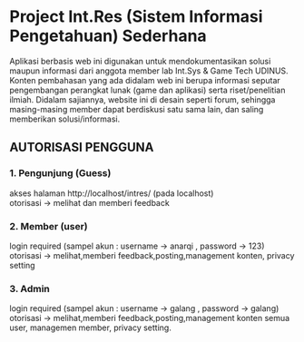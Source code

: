 # Project Int.Res (Sistem Informasi Pengetahuan) Sederhana

Aplikasi berbasis web ini digunakan untuk mendokumentasikan solusi maupun informasi dari anggota member lab Int.Sys & Game Tech UDINUS. Konten pembahasan yang ada didalam web ini berupa informasi seputar pengembangan perangkat lunak (game dan aplikasi) serta riset/penelitian ilmiah. Didalam sajiannya, website ini di desain seperti forum, sehingga masing-masing member dapat berdiskusi satu sama lain, dan saling memberikan solusi/informasi.

<h2>AUTORISASI PENGGUNA</h2>
<h3>1. Pengunjung (Guess)</h3>
akses halaman http://localhost/intres/ (pada localhost)
<br>otorisasi -> melihat dan memberi feedback
<h3>2. Member (user)</h3>
login required (sampel akun : username -> anarqi , password -> 123)
<br>otorisasi -> melihat,memberi feedback,posting,management konten, privacy setting
<h3>3. Admin</h3>
login required (sampel akun : username -> galang , password -> galang)
<br>otorisasi -> melihat,memberi feedback,posting,management konten semua user, managemen member, privacy setting.
